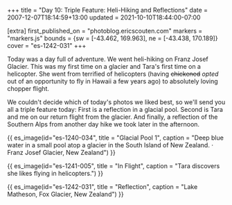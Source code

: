 +++
title = "Day 10: Triple Feature: Heli-Hiking and Reflections"
date = 2007-12-07T18:14:59+13:00
updated = 2021-10-10T18:44:00-07:00

[extra]
first_published_on = "photoblog.ericscouten.com"
markers = "markers.js"
bounds = {sw = [-43.462, 169.963], ne = [-43.438, 170.189]}
cover = "es-1242-031"
+++

Today was a day full of adventure. We went heli-hiking on Franz Josef Glacier. This was my first time on a glacier and Tara's first time on a helicopter. She went from terrified of helicopters (having ~~chickened~~ _opted_ out of an opportunity to fly in Hawaii a few years ago) to absolutely loving chopper flight.

<!-- more -->

We couldn't decide which of today's photos we liked best, so we'll send you all a triple feature today: First is a reflection in a glacial pool. Second is Tara and me on our return flight from the glacier. And finally, a reflection of the Southern Alps from another day hike we took later in the afternoon.

{{ es_image(id="es-1240-034", title = "Glacial Pool 1", caption = "Deep blue water in a small pool atop a glacier in the South Island of New Zealand. · Franz Josef Glacier, New Zealand") }}

{{ es_image(id="es-1241-005", title = "In Flight", caption = "Tara discovers she likes flying in helicopters.") }}

{{ es_image(id="es-1242-031", title = "Reflection", caption = "Lake Matheson, Fox Glacier, New Zealand") }}
